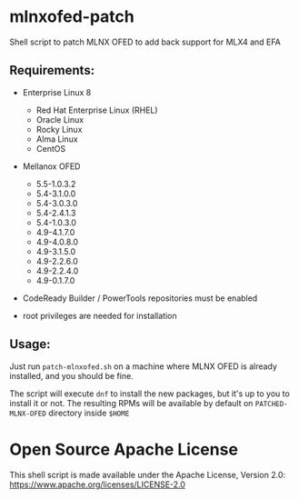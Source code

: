 # mlnxofed-patch

Shell script to patch MLNX OFED to add back support for MLX4 and EFA

## Requirements:
* Enterprise Linux 8
  * Red Hat Enterprise Linux (RHEL)
  * Oracle Linux
  * Rocky Linux
  * Alma Linux
  * CentOS


* Mellanox OFED
  * 5.5-1.0.3.2
  * 5.4-3.1.0.0
  * 5.4-3.0.3.0
  * 5.4-2.4.1.3
  * 5.4-1.0.3.0
  * 4.9-4.1.7.0
  * 4.9-4.0.8.0
  * 4.9-3.1.5.0
  * 4.9-2.2.6.0
  * 4.9-2.2.4.0
  * 4.9-0.1.7.0

* CodeReady Builder / PowerTools repositories must be enabled 
* root privileges are needed for installation

## Usage:

Just run `patch-mlnxofed.sh` on a machine where MLNX OFED is already installed,
and you should be fine.

The script will execute `dnf` to install the new packages, but it's up to you to
install it or not. The resulting RPMs will be available by default on 
`PATCHED-MLNX-OFED` directory inside `$HOME`

# Open Source Apache License

This shell script is made available under the Apache License, Version 2.0:
https://www.apache.org/licenses/LICENSE-2.0
